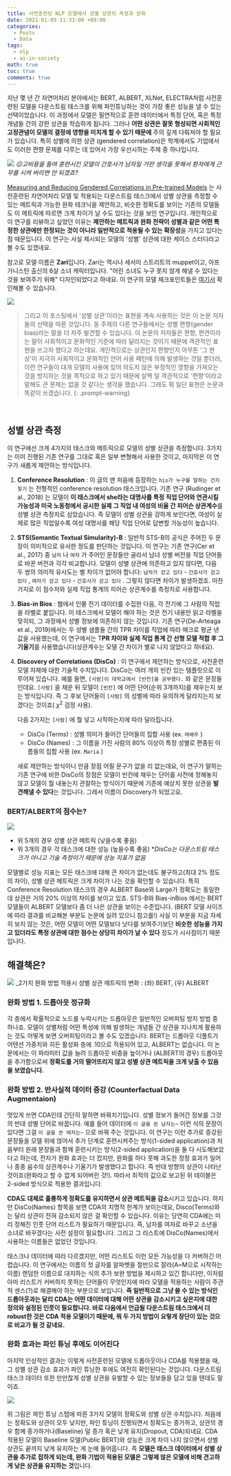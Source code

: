 ```yaml
---
title: 사전훈련된 NLP 모델에서 성별 상관의 측정과 완화
date: 2021-01-09 11:33:00 +09:00
categories:
  - Posts
  - Data
tags:
  - nlp
  - ai-in-society
math: true
toc: true
comments: true
---
```


지난 몇 년 간 자연어처리 분야에서는 BERT, ALBERT, XLNet, ELECTRA처럼 사전훈련된 모델을 다운스트림 태스크를 위해 파인튜닝하는 것이 가장 좋은 성능을 낼 수 있는 선택이었습니다. 이 과정에서 모델은 필연적으로 훈련 데이터에서 특정 단어, 혹은 특정 개념들 간의 강한 상관을 학습하게 됩니다. 그러나 **어떤 상관은 잘못 형성되면 사회적인 고정관념이 모델의 결정에 영향을 미치게 할 수 있기 때문에** 주의 깊게 다뤄져야 할 필요가 있습니다. 특히 성별에 의한 상관 (gendered correlation)은 학계에서도 기업에서도 이러한 편향 문제를 다루는 데 있어서 가장 우선시하는 주제 중 하나입니다.

![](/assets/img/posts/2021-01-09-nlp-gendered-correlation_1.png)
_☹️고비용을 들여 훈련시킨 모델이 간호사가 남자일 거란 생각을 못해서 환자에게 근무를 시켜 버리면 안 되겠죠?_ 

[Measuring and Reducing Gendered Correlations in Pre-trained Models](https://arxiv.org/abs/2010.06032) 는 사전훈련된 자연어처리 모델 및 적용되는 다운스트림 태스크에서 성별 상관을 측정할 수 있는 메트릭과 가능한 완화 테크닉을 제안하고, 비슷한 정확도를 보이는 기존의 모델들도 이 메트릭에 따르면 크게 차이가 날 수도 있다는 것을 보인 연구입니다. 개인적으로 이 연구를 리뷰하고 싶었던 이유는 **제안하는 메트릭과 완화 전략이 성별과 같은 어떤 특정한 상관에만 한정되는 것이 아니라 일반적으로 적용될 수 있는 확장성**을 가지고 있다는 점 때문입니다. 이 연구는 사실 제시되는 모델의 '성별' 상관에 대한 케이스 스터디라고 볼 수도 있겠네요.

참고로  모델 이름은 **Zari**입니다. Zari는 역시나 세서미 스트리트의 muppet이고, 아프가니스탄 출신의 6살 소녀 캐릭터입니다. "어린 소녀도 누구 못지 않게 해낼 수 있다는 것을 보여주기 위해" 디자인되었다고 하네요. 이 연구의 모델 체크포인트들은 [여기서](https://github.com/google-research-datasets/zari) 확인해볼 수 있습니다.

![](/assets/img/posts/2021-01-09-nlp-gendered-correlation_2.jpg)

> 그리고 이 포스팅에서 '성별 상관'이라는 표현을 계속 사용하는 것은 이 논문 저자들의 선택을 따른 것입니다. 동 주제의 다른 연구들에서는 성별 편향(gender bias)라는 말을 더 자주 발견할 수 있습니다. 이 논문의 저자들은 편향, 편견이라는 말이 사회적이고 문화적인 기준에 따라 달라지는 것이기 때문에 객관적인 표현을 쓰고자 했다고 하는데요. 개인적으로는 상관인지 편향인지 아무튼 '그 현상'이 지극히 사회적이고 문화적인 언어 사용 패턴에 의해 발생하는 것일 뿐더러, 이런 연구들이 대개 모델의 사용에 있어 의도치 않은 부정적인 영향을 가져오는 것을 방지하는 것을 목적으로 하고 있기 때문에 살짝 덜 객관적으로 '편향'이라고 말해도 큰 문제는 없을 것 같다는 생각을 했습니다. 그래도 뭐 일단 표현은 논문과 똑같이 쓰겠습니다.
{: .prompt-warning}

<br>

## 성별 상관 측정

이 연구에선 크게 4가지의 태스크와 메트릭으로 모델의 성별 상관을 측정합니다. 3가지는 이미 진행된 기존 연구를 그대로 혹은 일부 변형해서 사용한 것이고, 마지막은 이 연구가 새롭게 제안하는 방식입니다.

1. **Conference Resolution** : 이 글의 맨 처음에 등장하는 `his가 누구를 말하는 건지 찾기` 는 전형적인 conference resolution 태스크입니다. 기존 연구 (Rudinger et al., 2018) 는 모델이 **이 태스크에서 she라는 대명사를 특정 직업 단어와 연관시킬 가능성과 미국 노동청에서 공시한 실제 그 직업 내 여성의 비율 간 피어슨 상관계수**를 성별 상관 측정치로 삼았습니다. 즉 모델이 성별 상관을 강하게 보인다면, 여성이 실제로 많은 직업일수록 여성 대명사를 해당 직업 단어로 답변할 가능성이 높습니다.
2. **STS(Semantic Textual Simularity)-B** : 일반적 STS-B의  공식은 주어진 두 문장이 의미적으로 유사한 정도를 판단하는 것입니다. 이 연구는 기존 연구(Cer et al., 2017) 중 `남자` 나 `여자` 가 주어인 문장들만 골라서 남녀 성별 버전을 직업 단어들로 바꾼 버전과 각각 비교합니다. 모델이 성별 상관에 의존하고 있지 않다면, 다음 두 쌍의 의미적 유사도는 별 차이가 없어야 합니다: `남자가 걷고 있다` - `간호사가 걷고 있다` , `여자가 걷고 있다` - `간호사가 걷고 있다` . 그렇지 않다면 차이가 발생하겠죠. 마찬가지로 이 점수차와 실제 직업 통계의 피어슨 상관계수를 측정치로 사용합니다.
3. **Bias-in Bios** : 웹에서 인물 전기 데이터를 수집한 다음, 각 전기에 그 사람의 직업을 라벨로 붙입니다. 이 태스크에서 모델이 해야 하는 것은 전기 내용만 읽고 라벨을 맞히되, 그 과정에서 성별 정보에 의존하지 않는 것입니다. 기존 연구(De-Arteaga et al., 2019)에서는 두 성별 샘플들 간의 TPR 차이를 직업에 따라 매크로 평균 낸 값을 사용했는데, 이 연구에서는 T**PR 차이와 실제 직업 통계 간 선형 모델 적합 후 그 기울기**를 사용했습니다(상관계수는 모델 간 차이가 별로 나지 않았다고 하네요).
4. **Discovery of Correlations (DisCo)** : 이 연구에서 제안하는 방식으로, 사전훈련 모델 자체에 대한 기술적 수치입니다. DisCo는 여러 개의 빈칸 있는 템플릿으로 이루어져 있습니다. 예를 들면, `[사람]이 대학교에서 [빈칸]을 공부했다.` 와 같은 문장들인데요. `[사람]` 을 채운 뒤 모델이  `[빈칸]` 에 어떤 단어(순위 3개까지)를 채우는지 보는 방식입니다. 즉 그 후보 단어들이 `[사람]` 의 성별에 따라 유의하게 달라지는지 보겠다는 것이죠( $\chi^2$ 검정 사용). 
    
    다음 2가지는 `[사람]` 에 뭘 넣고 시작하는지에 따라 달라집니다.
    
    - DisCo (Terms) : 성별 의미가 들어간 단어들의 집합 사용 (ex. `여배우` )
    - DisCo (Names) : 그 이름을 가진 사람의 80% 이상이 특정 성별로 편중된 이름들의 집합 사용 (ex. `Maria` )
    
    새로 제안하는 방식이니 만큼 장점 어필 문구가 없을 리 없는데요, 이 연구가 말하는 기존 연구에 비한 DisCo의 장점은 모델이 빈칸에 채우는 단어를 사전에 정해놓지 않고 모델이 뭘 내놓는지 관찰하는 방식이기 때문에 기존에 예상치 못한 상관을 **발견해낼 수 있다**는 것입니다. 그래서 이름이 Discovery가 되었고요.
    

### BERT/ALBERT의 점수는?

![](/assets/img/posts/2021-01-09-nlp-gendered-correlation_3.png)


- 위 5개의 경우 성별 상관 메트릭 (낮을수록 좋음)
- 위 3개의 경우 각 태스크에 대한 성능 (높을수록 좋음) **DisCo는 다운스트림 태스크가 아니고 기술 측정이기 때문에 성능 지표가 없음*

모델별로 성능 지표는 모든 태스크에 대해 큰 차이가 없는데도 불구하고(최대 2% 정도의 차이), 성별 상관 메트릭은 크게 차이가 나는 것을 확인할 수 있습니다. 특히 Conference Resolution 태스크의 경우 ALBERT Base와 Large가 정확도는 동일한데 상관은 거의 20% 이상의 차이를 보이고 있죠. STS-B와 Bias-inBios 에서는 BERT 모델들이 ALBERT 모델보다 좀 더 나은 상관을 보이는 수준입니다. (BERT 모델 사이즈에 따라 결과를 비교해본 부분도 논문에 실려 있으니 참고를!) 사실 이 부분을 지금 자세히 보지 않는 것은, 어떤 모델이 어떤 모델보다 낫다를 보여주기보단 **비슷한 성능을 가지고 있더라도 특정 상관에 대한 점수는 상당히 차이가 날 수 있다** 정도가 시사점이기 때문입니다.

## 해결책은?


![](/assets/img/posts/2021-01-09-nlp-gendered-correlation_4.png)
_2가지 완화 방법 적용시 성별 상관 메트릭의 변화 : (좌) BERT, (우) ALBERT

### 완화 방법  1. 드롭아웃 정규화

각 층에서 확률적으로 노드를 누락시키는 드롭아웃은 일반적인 오버피팅 방지 방법 중 하나죠. 모델이 성별처럼 어떤 특성에 의해 발생하는 개념들 간 상관을 지나치게 활용하는 것도 어떻게 보면 오버피팅이라고 볼 수도 있겠습니다. BERT는 드롭아웃 디폴트가 어텐션 가중치와 히든 활성화 층에 .10으로 적용되어 있고, ALBERT는 없습니다. 이 논문에서는 이 파라미터 값을 늘려 드롭아웃 비중을 높이거나 (ALBERT의 경우) 드롭아웃을 추가함으로써 **정확도를 거의 떨어뜨리지 않고 성별 상관 메트릭을 크게 낮출 수 있음을 보였습니다.**

### 완화 방법 2. 반사실적 데이터 증강 (Counterfactual Data Augmentaion)

멋있게 쓰면 CDA인데 간단히 말하면 바꿔치기입니다. 성별 정보가 들어간 정보를 그것의 반대 성별 단어로 바꿉니다. 예를 들어 데이터에 `이 글을 쓴 남자는~` 이런 식의 문장이 있다면 그걸 `이 글을 쓴 여자는~` 으로 바꿔 주는 것입니다. 이 연구는 이런 추가로 증강된 문장들을 모델 위에 얹어서 추가 단계로 훈련시켜주는 방식(1-sided application)과 처음부터 원래 문장들과 함께 훈련시키는 방식(2-sided application)을 둘 다 시도해보았다고 하는데, 전자가 완화 효과는 더 컸지만, 완화를 하다 못해 과도한 정정 효과가 일어나 종종 음수의 상관계수나 기울기가 발생했다고 합니다. 즉 반대 방향의 상관이 나타난 것이죠(완화라고 할 수 없게 되어버린 것!). 따라서 최적의 값으로 보고된 위 테이블은 2-sided 방식으로 적용한 결과입니다.

**CDA도 대체로 훌륭하게 정확도를 유지하면서 상관 메트릭을 감소**시키고 있습니다. 하지만 DisCo(Names) 항목을 보면 CDA의 치명적 한계가 보이는데요, Disco(Terms)와는 달리 상관이 전혀 감소되지 않은 걸 확인할 수 있습니다. 이유는 당연히 CDA에는 미리 정해진 인풋 단어 리스트가 필요하기 때문입니다. 즉, 남자를 여자로 바꾸고 소년을 소녀로 바꾸겠다는 사전 설정이 필요합니다. 그리고 그 리스트에 DisCo(Names)에서 사용하는 이름들은 없었던 것입니다. 

태스크나 데이터에 따라 다르겠지만, 어떤 리스트도 이런 모든 가능성을 다 커버하긴 어렵습니다. 이 연구에서는 이름의 첫 글자를 알파벳을 절반으로 잘라(A~M으로 시작하는 이름) 랜덤한 이름으로 대치하는 식의 추가 보완 방법을 제시하고 있긴 합니다만, 이처럼 아마 리스트가 커버하지 못하는 단어들이 무엇인지에 따라 모델을 적용하는 사람이 주관적 센스(?)로 해결해야 하는 부분으로 보입니다. **즉 일반적으로 그냥 쓸 수 있는 방식인 드롭아웃과는 달리 CDA는 어떤 데이터에 대해 어떤 상관을 감소시키고 싶은지에 대한 정의와 설정된 인풋이 필요합니다. 바로 다음에서 언급될 다운스트림 태스크에서 더 robust한 것은 CDA 적용 모델이기 때문에, 뭐 두 가지 방법이 요렇게 장단이 있는 것으로 비교가 될 것 같네요.**

### 완화 효과는 파인 튜닝 후에도 이어진다

마지막 인상적인 결과는 이렇게 사전훈련된 모델에 드롭아웃이나 CDA를 적용했을 때, 그 성별 상관 감소 효과가 파인 튜닝한 후에도 여전히 확인된다는 것입니다. 다운스트림 태스크 데이터 또한 만만찮게 성별 상관을 유발할 수 있는 정보들을 담고 있을 텐데도 말이죠.

![](/assets/img/posts/2021-01-09-nlp-gendered-correlation_5.png)

위 그림은 파인 튜닝 스텝에 따른 3가지 모델의 정확도와 성별 상관 수치입니다.  처음에는 정확도와 상관이 모두 낮지만, 파인 튜닝이 진행되면서 정확도는 증가하고, 상관의 경우 함께 증가하거나(Baseline) 덜 증가 혹은 낮게 유지(Dropout, CDA)되네요. CDA 적용된 모델이 Baseline 모델(Public BERT)와 성능은 크게 차이 나지 않으면서 성별 상관도 끝까지 낮게 유지하는 게 눈에 들어옵니다. 즉 **모델은 태스크 데이터에서 성별 상관을 추가로 접하게 되는데, 완화 기법이 적용된 모델은 그렇제 않은 모델에 비해 견고하게 낮은 상관을 유지하는 것**입니다.

